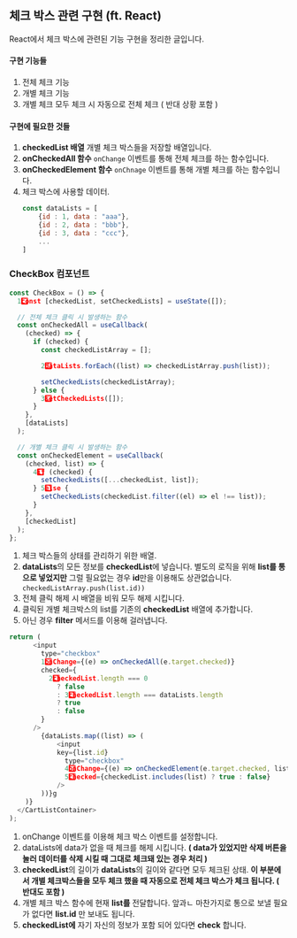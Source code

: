 ## 체크 박스 관련 구현 (ft. React)

React에서 체크 박스에 관련된 기능 구현을 정리한 글입니다.

#### 구현 기능들

1. 전체 체크 기능
2. 개별 체크 기능
3. 개별 체크 모두 체크 시 자동으로 전체 체크 ( 반대 상황 포함 )

#### 구현에 필요한 것들

1. **checkedList 배열**
   개별 체크 박스들을 저장할 배열입니다.
2. **onCheckedAll 함수**
   `onChange` 이벤트를 통해 전체 체크를 하는 함수입니다.
3. **onCheckedElement 함수**
   `onChnage` 이벤트를 통해 개별 체크를 하는 함수입니다.
4. 체크 박스에 사용할 데이터.
   ```javascript
   const dataLists = [
       {id : 1, data : "aaa"},
       {id : 2, data : "bbb"},
       {id : 3, data : "ccc"},
       ...
   ]
   ```

### CheckBox 컴포넌트

```javascript
const CheckBox = () => {
  1️⃣const [checkedList, setCheckedLists] = useState([]);

  // 전체 체크 클릭 시 발생하는 함수
  const onCheckedAll = useCallback(
    (checked) => {
      if (checked) {
        const checkedListArray = [];

        2️⃣dataLists.forEach((list) => checkedListArray.push(list));

        setCheckedLists(checkedListArray);
      } else {
        3️⃣setCheckedLists([]);
      }
    },
    [dataLists]
  );

  // 개별 체크 클릭 시 발생하는 함수
  const onCheckedElement = useCallback(
    (checked, list) => {
      4️⃣if (checked) {
        setCheckedLists([...checkedList, list]);
      } 5️⃣else {
        setCheckedLists(checkedList.filter((el) => el !== list));
      }
    },
    [checkedList]
  );
};
```

1. 체크 박스들의 상태를 관리하기 위한 배열.
2. **dataLists**의 모든 정보를 **checkedList**에 넣습니다. 별도의 로직을 위해 **list를 통으로 넣었지만** 그럴 필요없는 경우 **id**만을 이용해도 상관없습니다.
   `checkedListArray.push(list.id))`
3. 전체 클릭 해제 시 배열을 비워 모두 해제 시킵니다.
4. 클릭된 개별 체크박스의 list를 기존의 **checkedList** 배열에 추가합니다.
5. 아닌 경우 **filter** 메서드를 이용해 걸러냅니다.

```javascript
return (
      <input
        type="checkbox"
        1️⃣onChange={(e) => onCheckedAll(e.target.checked)}
        checked={
          2️⃣checkedList.length === 0
            ? false
            : 3️⃣checkedList.length === dataLists.length
            ? true
            : false
        }
      />
        {dataLists.map((list) => (
            <input
            key={list.id}
              type="checkbox"
              4️⃣onChange={(e) => onCheckedElement(e.target.checked, list)}
              5️⃣checked={checkedList.includes(list) ? true : false}
            />
        ))}g
    )}
  </CartListContainer>
);
```

1. onChange 이벤트를 이용해 체크 박스 이벤트를 설정합니다.
2. dataLists에 data가 없을 때 체크를 해제 시킵니다. **( data가 있었지만 삭제 버튼을 눌러 데이터를 삭제 시킬 때 그대로 체크돼 있는 경우 처리 )**
3. **checkedList**의 길이가 **dataLists**의 길이와 같다면 모두 체크된 상태. **이 부분에서 개별 체크박스들을 모두 체크 했을 때 자동으로 전체 체크 박스가 체크 됩니다. ( 반대도 포함 )**
4. 개별 체크 박스 함수에 현재 **list를** 전달합니다. 앞과ㄴ 마찬가지로 통으로 보낼 필요가 없다면 **list.id** 만 보내도 됩니다.
5. **checkedList에** 자기 자신의 정보가 포함 되어 있다면 **check** 합니다.
